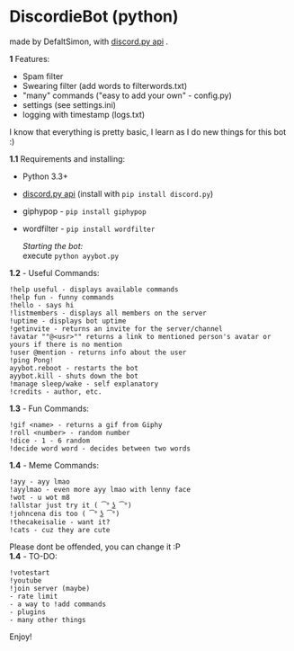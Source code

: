# DiscordieBot (python)
made by DefaltSimon, with [discord.py api](https://github.com/Rapptz/discord.py) .

**1** Features:
- Spam filter
- Swearing filter (add words to filterwords.txt)
- "many" commands ("easy to add your own" - config.py)
- settings (see settings.ini)  
- logging with timestamp (logs.txt)  

I know that everything is pretty basic, I learn as I do new things for this bot :)  

**1.1** Requirements and installing:
- Python 3.3+
- [discord.py api](https://github.com/Rapptz/discord.py) (install with ```pip install discord.py```)
- giphypop - ```pip install giphypop```
- wordfilter - ```pip install wordfilter```

  *Starting the bot:*  
   execute ```python ayybot.py```

**1.2** - Useful Commands:  
```
!help useful - displays available commands  
!help fun - funny commands  
!hello - says hi  
!listmembers - displays all members on the server  
!uptime - displays bot uptime  
!getinvite - returns an invite for the server/channel  
!avatar ""@<usr>"" returns a link to mentioned person's avatar or yours if there is no mention  
!user @mention - returns info about the user  
!ping Pong!
ayybot.reboot - restarts the bot 
ayybot.kill - shuts down the bot  
!manage sleep/wake - self explanatory
!credits - author, etc.   
```
**1.3** - Fun Commands:  
```
!gif <name> - returns a gif from Giphy  
!roll <number> - random number  
!dice - 1 - 6 random  
!decide word word - decides between two words  
```
**1.4** - Meme Commands:
```
!ayy - ayy lmao  
!ayylmao - even more ayy lmao with lenny face  
!wot - u wot m8  
!allstar just try it ( ͡° ͜ʖ ͡°)  
!johncena dis too ( ͡° ͜ʖ ͡°)  
!thecakeisalie - want it?  
!cats - cuz they are cute  
```
Please dont be offended, you can change it :P  
**1.4** - TO-DO:
```
!votestart
!youtube
!join server (maybe)  
- rate limit
- a way to !add commands
- plugins  
- many other things  
```
Enjoy!
